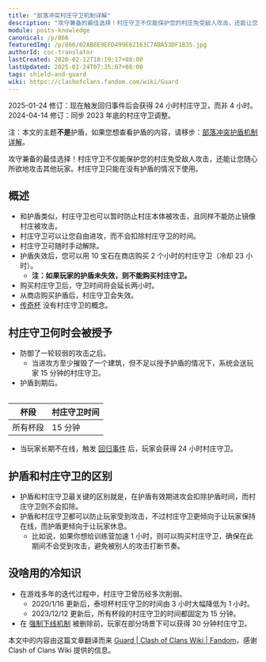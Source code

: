```yaml
---
title: "部落冲突村庄守卫机制详解"
description: "攻守兼备的最佳选择！村庄守卫不仅能保护您的村庄免受敌人攻击，还能让您随心所欲地攻击其他玩家。村庄守卫只能在没有护盾的情况下使用。护盾失效后，您可以用 10 宝石在商店购买 2 个小时的村庄守卫（冷却 23 小时）。"
module: posts-knowledge
canonical: /p/866
featuredImg: /p/866/02AB8E9EFD499E62163C7ABA53DF1B35.jpg
authorId: coc-translator
lastCreated: 2020-02-12T18:19:17+08:00
lastUpdated: 2025-01-24T07:35:07+08:00
tags: shield-and-guard
wiki: https://clashofclans.fandom.com/wiki/Guard
---
```


<PostHistory>
2025-01-24 修订：现在触发回归事件后会获得 24 小时村庄守卫，而非 4 小时。<br>
2024-04-14 修订：同步 2023 年底的村庄守卫调整。
</PostHistory>

注：本文的主题**不是**护盾，如果您想查看护盾的内容，请移步：[部落冲突护盾机制详解](/p/860)。

<Pic src="/p/866/Village_Guard.png" width="192" height="210" alt="村庄守卫图标" maxWidth="96px" :lazyLoading="false" />

<PCenter>攻守兼备的最佳选择！村庄守卫不仅能保护您的村庄免受敌人攻击，还能让您随心所欲地攻击其他玩家。村庄守卫只能在没有护盾的情况下使用。</PCenter>

## 概述

- 和护盾类似，村庄守卫也可以暂时防止村庄本体被攻击，且同样不能防止镜像村庄被攻击。
- 村庄守卫可以让您自由进攻，而不会扣除村庄守卫的时间。
- 村庄守卫可随时手动解除。
- 护盾失效后，您可以用 10 宝石在商店购买 2 个小时的村庄守卫（冷却 23 小时）。
    - **注：如果玩家的护盾未失效，则不能购买村庄守卫。**
- 购买村庄守卫后，守卫时间将会延长两小时。
- 从商店购买护盾后，村庄守卫会失效。
- [传奇杯](/p/783) 没有村庄守卫的概念。

<Pic src="/p/866/02AB8E9EFD499E62163C7ABA53DF1B35.jpg" width="2732" height="2048" alt="游戏内的村庄守卫界面" />

## 村庄守卫何时会被授予

- 防御了一轮较弱的攻击之后。
    - 当进攻方至少摧毁了一个建筑，但不足以授予护盾的情况下，系统会送玩家 15 分钟的村庄守卫。
- 护盾到期后。

<Table maxWidth="300px">

|   杯段  | 村庄守卫时间 |
|   ---   |     ---     |
| 所有杯段 |    15 分钟  |

</Table>

- 当玩家长期不在线，触发 [回归事件](/p/1631) 后，玩家会获得 24 小时村庄守卫。

## 护盾和村庄守卫的区别

- 护盾和村庄守卫最关键的区别就是，在护盾有效期进攻会扣除护盾时间，而村庄守卫则不会扣除。
- 护盾和村庄守卫都可以防止玩家受到攻击，不过村庄守卫更倾向于让玩家保持在线，而护盾更倾向于让玩家休息。
    - 比如说，如果你想给训练营加速 1 小时，则可以购买村庄守卫，确保在此期间不会受到攻击，避免被别人的攻击打断节奏。

## 没啥用的冷知识

- 在游戏多年的迭代过程中，村庄守卫曾历经多次削弱。
  - 2020/1/16 更新后，泰坦杯村庄守卫的时间由 3 小时大幅降低为 1 小时。
  - 2023/12/12 更新后，所有杯段的村庄守卫的时间都固定为 15 分钟。
- 在 [强制下线机制](/p/874) 被删除前，玩家在部分场景下可以获得 30 分钟村庄守卫。

<PostCopyright>
本文中的内容由这篇文章翻译而来 <a href="https://clashofclans.fandom.com/wiki/Guard" target="_blank" rel="noopener noreferrer">Guard | Clash of Clans Wiki | Fandom</a>，感谢 Clash of Clans Wiki 提供的信息。
</PostCopyright>